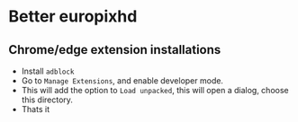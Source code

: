 # Better europixhd
## Chrome/edge extension installations
- Install `adblock`
- Go to `Manage Extensions`, and enable developer mode.
- This will add the option to `Load unpacked`, this will open a dialog, choose this directory.
- Thats it
